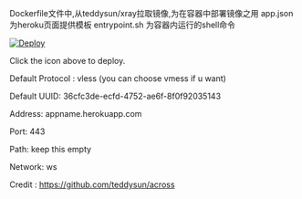 Dockerfile文件中,从teddysun/xray拉取镜像,为在容器中部署镜像之用
app.json为heroku页面提供模板
entrypoint.sh 为容器内运行的shell命令


[![Deploy](https://www.herokucdn.com/deploy/button.png)](https://dashboard.heroku.com/new?template=https://github.com/kimycai/x-hero)

Click the icon above to deploy.

Default Protocol : vless (you can choose vmess if u want)

Default UUID: 36cfc3de-ecfd-4752-ae6f-8f0f92035143

Address: appname.herokuapp.com

Port: 443

Path: keep this empty

Network: ws

Credit : https://github.com/teddysun/across
